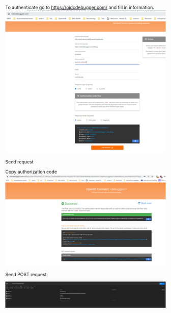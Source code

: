 To authenticate go to https://oidcdebugger.com/ and fill in information.
![img_3.png](img_3.png)

Send request

Copy authorization code
![img_1.png](img_1.png)

Send POST request

![img_2.png](img_2.png)

